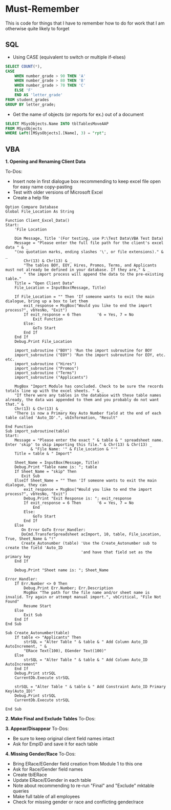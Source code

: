 # Must-Remember
This is code for things that I have to remember how to do for work that I am otherwise quite likely to forget


## SQL  
* Using CASE (equivalent to switch or multiple if-elses)  
``` SQL
SELECT COUNT(*), 
CASE 
    WHEN number_grade > 90 THEN 'A'
    WHEN number_grade > 80 THEN 'B'
    WHEN number_grade > 70 THEN 'C'
    ELSE 'F'
    END AS 'letter_grade'
FROM student_grades
GROUP BY letter_grade;
```
* Get the name of objects (or reports for ex.) out of a document
```SQL
SELECT MSysObjects.Name INTO tblTablesMoveAAP
FROM MSysObjects
WHERE Left([MSysObjects].[Name], 3) = "rpt";
```
## VBA
**1. Opening and Renaming Client Data**

To-Dos:
* Insert note in first dialogue box recommending to keep excel file open for easy name copy-pasting
* Test with older versions of Microsoft Excel
* Create a help file 
``` VBA
Option Compare Database
Global File_Location As String

Function Client_Excel_Data()
Start:
    'File Location
        
    Dim Message, Title '(For testing, use P:\Test Data\VBA Test Data)
    Message = "Please enter the full file path for the client's excel data " & _
    "(no quotation marks, ending slashes '\', or file extensions)." & _
        Chr(13) & Chr(13) & _
        "The tables BOY, EOY, Hires, Promos, Terms, and Applicants must not already be defined in your database. If they are," & _
        " the import process will append the data to the pre-existing table."
    Title = "Open Client Data"
    File_Location = InputBox(Message, Title)
    
    If File_Location = "" Then 'If someone wants to exit the main dialogue, bring up a box to let them
        exit_response = MsgBox("Would you like to end the import process?", vbYesNo, "Exit")
        If exit_response = 6 Then       '6 = Yes, 7 = No
            Exit Function
        Else:
            GoTo Start
        End If
    End If
    Debug.Print File_Location
        
    import_subroutine ("BOY") 'Run the import subroutine for BOY
    import_subroutine ("EOY") 'Run the import subroutine for EOY, etc. etc.
    import_subroutine ("Hires")
    import_subroutine ("Promos")
    import_subroutine ("Terms")
    import_subroutine ("Applicants")

    MsgBox "Import Module has concluded. Check to be sure the records totals line up with the excel sheets. " & _
    "If there were any tables in the database with these table names already, the data was appended to them and you probably do not want that." & _
    Chr(13) & Chr(13) & _
    "There is now a Primary Key Auto Number field at the end of each table called 'Auto_ID'.", vbInformation, "Result"

End Function
Sub import_subroutine(table)
Start:
    Message = "Please enter the exact " & table & " spreadsheet name. Enter 'skip' to skip importing this file." & Chr(13) & Chr(13) _
           & "File Name: '" & File_Location & "'"
    Title = table & " Import"
    
    Sheet_Name = InputBox(Message, Title)
    Debug.Print "Table name is: "; table
    If Sheet_Name = "skip" Then
       Exit Sub
    ElseIf Sheet_Name = "" Then 'If someone wants to exit the main dialogue, they can
        exit_response = MsgBox("Would you like to end the import process?", vbYesNo, "Exit")
        Debug.Print "Exit Response is: "; exit_response
        If exit_response = 6 Then       '6 = Yes, 7 = No
            End
        Else:
            GoTo Start
        End If
    Else
       On Error GoTo Error_Handler:
       DoCmd.TransferSpreadsheet acImport, 10, table, File_Location, True, Sheet_Name & "!"
       Create_Autonumber (table) 'Use the Create_Autonumber sub to create the field 'Auto_ID
                                 'and have that field set as the primary key
    End If
    
    Debug.Print "Sheet name is: "; Sheet_Name
            
Error_Handler:
    If Err.Number <> 0 Then
        Debug.Print Err.Number; Err.Description
        MsgBox "The path for the file name and/or sheet name is invalid. Try again or attempt manual import.", vbCritical, "File Not Found"
        Resume Start
    Else
        Exit Sub
    End If
End Sub
   
Sub Create_Autonumber(table)
    If table <> "Applicants" Then
        strSQL = "Alter Table " & table & " Add Column Auto_ID AutoIncrement, " & _
        "ERace Text(100), EGender Text(100)"
    Else
        strSQL = "Alter Table " & table & " Add Column Auto_ID AutoIncrement"
    End If
    Debug.Print strSQL
    CurrentDb.Execute strSQL
     
    strSQL = "Alter Table " & table & " Add Constraint Auto_ID Primary Key(Auto_ID)"
    Debug.Print strSQL
    CurrentDb.Execute strSQL
   
End Sub

```
**2. Make Final and Exclude Tables**
To-Dos:

**3. Appear/Disappear**
To-Dos:
* Be sure to keep original client field names intact
* Ask for EmpID and save it for each table

**4. Missing Gender/Race**
To-Dos:
* Bring ERace/EGender field creation from Module 1 to this one
* Ask for Race/Gender field names
* Create tblERace
* Update ERace/EGender in each table
* Note about recommending to re-run "Final" and "Exclude" mktable queries
* Make full table of all employees
* Check for missing gender or race and conflicting gender/race

